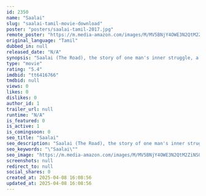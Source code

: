 ```yaml
---
id: 2350
name: "Saalai"
slug: "saalai-tamil-movie-download"
poster: "posters/saalai-tamil-2017.jpg"
remote_poster: "https://m.media-amazon.com/images/M/MV5BNjY4OWE3N2QtM2ZiNS00ODdiLThiYmUtYmU3NzA0ZjgzNjUzL2ltYWdlXkEyXkFqcGdeQXVyNzA5MTY3Mjk@._V1_SX300.jpg"
original_language: "Tamil"
dubbed_in: null
released_date: "N/A"
synopsis: "Saalai (The Road), the story of one man's inner struggle, a Psychological Thriller based on an Idea driven by strange encounters, shot in -30°C FREEZING COLD and DANGEROUS landscape presented for the first ever time in Tamil Cinema."
type: "movie"
rating: "5.4"
imdbid: "tt6416766"
tmdbid: null
views: 0
likes: 0
dislikes: 0
author_id: 1
trailer_url: null
runtime: "N/A"
is_featured: 0
is_active: 1
is_comingsoon: 0
seo_title: "Saalai"
seo_description: "Saalai (The Road), the story of one man's inner struggle, a Psychological Thriller based on an Idea driven by strange encounters, shot in -30°C FREEZING COLD and DANGEROUS landscape presented for the first ever time in Tamil Cinema."
seo_keywords: "\"Saalai\""
seo_image: "https://m.media-amazon.com/images/M/MV5BNjY4OWE3N2QtM2ZiNS00ODdiLThiYmUtYmU3NzA0ZjgzNjUzL2ltYWdlXkEyXkFqcGdeQXVyNzA5MTY3Mjk@._V1_SX300.jpg"
screenshots: null
redirect_to: null
social_shares: 0
created_at: 2025-04-08 16:08:56
updated_at: 2025-04-08 16:08:56
---
```


